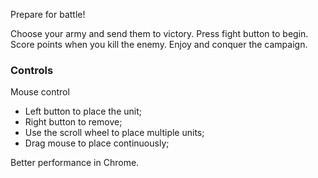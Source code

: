 Prepare for battle!

Choose your army and send them to victory.
Press fight button to begin.
Score points when you kill the enemy.
Enjoy and conquer the campaign.

### Controls

Mouse control
- Left button to place the unit;
- Right button to remove;
- Use the scroll wheel to place multiple units;
- Drag mouse to place continuously;

Better performance in Chrome.